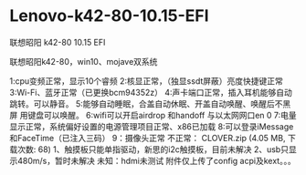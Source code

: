 # Lenovo-k42-80-10.15-EFI
联想昭阳 k42-80 10.15 EFI

联想昭阳k42-80，win10、mojave双系统

1:cpu变频正常，显示10个睿频
2:核显正常，（独显ssdt屏蔽）亮度快捷键正常
3:Wi-Fi、蓝牙正常（已更换bcm94352z）
4:声卡端口正常，插入耳机能够自动跳转。可以静音。
5:能够自动睡眠，合盖自动休眠、开盖自动唤醒、唤醒后不黑屏 用键盘可以唤醒。
6:wifi可以开启airdrop 和handoff 与以太网网口en 0
7:电量显示正常，系统偏好设置的电源管理项目正常、x86已加载
8:可以登录iMessage和FaceTime（已注入三码）
9：摄像头正常
不正常：  CLOVER.zip (4.05 MB, 下载次数: 68)
1、触摸板只能单指驱动，新思的i2c触摸板，目前未解决
2、usb只显示480m/s，暂时未解决
未知：hdmi未测试
附件仅上传了config  acpi及kext。。。
